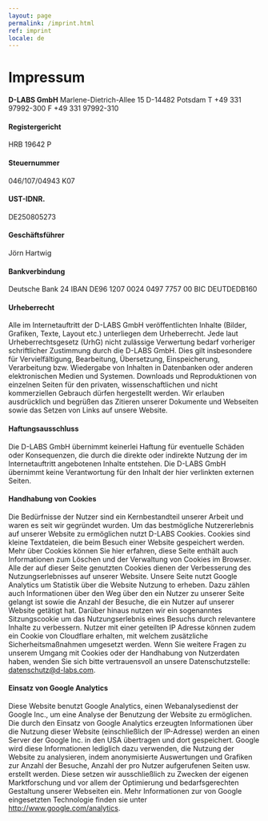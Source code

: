 ```yaml
---
layout: page
permalink: /imprint.html
ref: imprint
locale: de
---
```


# Impressum

**D-LABS GmbH**
Marlene-Dietrich-Allee 15
D-14482 Potsdam
T +49 331 97992-300
F +49 331 97992-310

#### Registergericht
HRB 19642 P

#### Steuernummer
046/107/04943 K07

#### UST-IDNR.
DE250805273

#### Geschäftsführer
Jörn Hartwig

#### Bankverbindung
Deutsche Bank 24
IBAN DE96 1207 0024 0497 7757 00
BIC DEUTDEDB160

#### Urheberrecht
Alle im Internetauftritt der D-LABS GmbH veröffentlichten Inhalte (Bilder, Grafiken, Texte, Layout etc.) unterliegen dem Urheberrecht. Jede laut Urheberrechtsgesetz (UrhG) nicht zulässige Verwertung bedarf vorheriger schriftlicher Zustimmung durch die D-LABS GmbH. Dies gilt insbesondere für Vervielfältigung, Bearbeitung, Übersetzung, Einspeicherung, Verarbeitung bzw. Wiedergabe von Inhalten in Datenbanken oder anderen elektronischen Medien und Systemen. Downloads und Reproduktionen von einzelnen Seiten für den privaten, wissenschaftlichen und nicht kommerziellen Gebrauch dürfen hergestellt werden. Wir erlauben ausdrücklich und begrüßen das Zitieren unserer Dokumente und Webseiten sowie das Setzen von Links auf unsere Website.

#### Haftungsausschluss
Die D-LABS GmbH übernimmt keinerlei Haftung für eventuelle Schäden oder Konsequenzen, die durch die direkte oder indirekte Nutzung der im Internetauftritt angebotenen Inhalte entstehen. Die D-LABS GmbH übernimmt keine Verantwortung für den Inhalt der hier verlinkten externen Seiten.

#### Handhabung von Cookies
Die Bedürfnisse der Nutzer sind ein Kernbestandteil unserer Arbeit und waren es seit wir gegründet wurden. Um das bestmögliche Nutzererlebnis auf unserer Website zu ermöglichen nutzt D-LABS Cookies. Cookies sind kleine Textdateien, die beim Besuch einer Website gespeichert werden. Mehr über Cookies können Sie hier erfahren, diese Seite enthält auch Informationen zum Löschen und der Verwaltung von Cookies im Browser.
Alle der auf dieser Seite genutzten Cookies dienen der Verbesserung des Nutzungserlebnisses auf unserer Website. Unsere Seite nutzt Google Analytics um Statistik über die Website Nutzung to erheben. Dazu zählen auch Informationen über den Weg über den ein Nutzer zu unserer Seite gelangt ist sowie die Anzahl der Besuche, die ein Nutzer auf unserer Website getätigt hat. Darüber hinaus nutzen wir ein sogenanntes Sitzungscookie um das Nutzungserlebnis eines Besuchs durch relevantere Inhalte zu verbessern. Nutzer mit einer geteilten IP Adresse können zudem ein Cookie von Cloudflare erhalten, mit welchem zusätzliche Sicherheitsmaßnahmen umgesetzt werden. Wenn Sie weitere Fragen zu unserem Umgang mit Cookies oder der Handhabung von Nutzerdaten haben, wenden Sie sich bitte vertrauensvoll an unsere Datenschutzstelle: <datenschutz@d-labs.com>.

#### Einsatz von Google Analytics
Diese Website benutzt Google Analytics, einen Webanalysedienst der Google Inc., um eine Analyse der Benutzung der Website zu ermöglichen. Die durch den Einsatz von Google Analytics erzeugten Informationen über die Nutzung dieser Website (einschließlich der IP-Adresse) werden an einen Server der Google Inc. in den USA übertragen und dort gespeichert. Google wird diese Informationen lediglich dazu verwenden, die Nutzung der Website zu analysieren, indem anonymisierte Auswertungen und Grafiken zur Anzahl der Besuche, Anzahl der pro Nutzer aufgerufenen Seiten usw. erstellt werden. Diese setzen wir ausschließlich zu Zwecken der eigenen Marktforschung und vor allem der Optimierung und bedarfsgerechten Gestaltung unserer Webseiten ein. Mehr Informationen zur von Google eingesetzten Technologie finden sie unter <http://www.google.com/analytics>.
